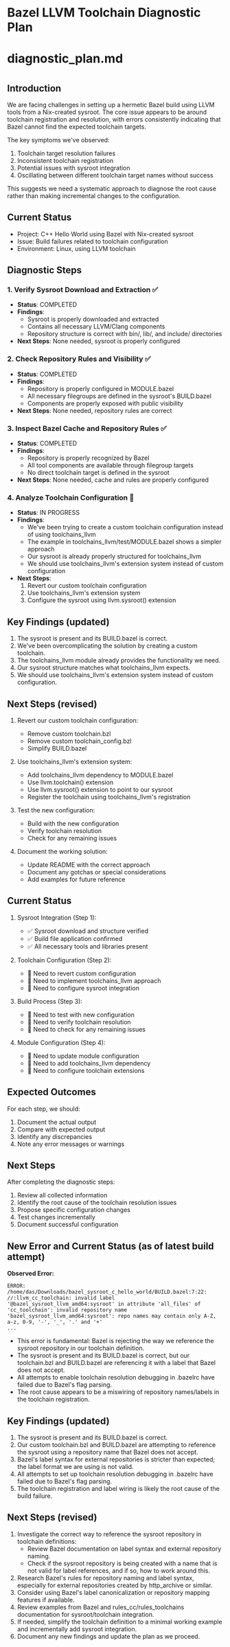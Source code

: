 # Bazel LLVM Toolchain Diagnostic Plan

#
# diagnostic_plan.md
#

## Introduction

We are facing challenges in setting up a hermetic Bazel build using LLVM tools from a Nix-created sysroot. The core issue appears to be around toolchain registration and resolution, with errors consistently indicating that Bazel cannot find the expected toolchain targets.

The key symptoms we've observed:
1. Toolchain target resolution failures
2. Inconsistent toolchain registration
3. Potential issues with sysroot integration
4. Oscillating between different toolchain target names without success

This suggests we need a systematic approach to diagnose the root cause rather than making incremental changes to the configuration.

## Current Status
- Project: C++ Hello World using Bazel with Nix-created sysroot
- Issue: Build failures related to toolchain configuration
- Environment: Linux, using LLVM toolchain

## Diagnostic Steps

### 1. Verify Sysroot Download and Extraction ✅
- **Status**: COMPLETED
- **Findings**:
  - Sysroot is properly downloaded and extracted
  - Contains all necessary LLVM/Clang components
  - Repository structure is correct with bin/, lib/, and include/ directories
- **Next Steps**: None needed, sysroot is properly configured

### 2. Check Repository Rules and Visibility ✅
- **Status**: COMPLETED
- **Findings**:
  - Repository is properly configured in MODULE.bazel
  - All necessary filegroups are defined in the sysroot's BUILD.bazel
  - Components are properly exposed with public visibility
- **Next Steps**: None needed, repository rules are correct

### 3. Inspect Bazel Cache and Repository Rules ✅
- **Status**: COMPLETED
- **Findings**:
  - Repository is properly recognized by Bazel
  - All tool components are available through filegroup targets
  - No direct toolchain target is defined in the sysroot
- **Next Steps**: None needed, cache and rules are properly configured

### 4. Analyze Toolchain Configuration 🔄
- **Status**: IN PROGRESS
- **Findings**:
  - We've been trying to create a custom toolchain configuration instead of using toolchains_llvm
  - The example in toolchains_llvm/test/MODULE.bazel shows a simpler approach
  - Our sysroot is already properly structured for toolchains_llvm
  - We should use toolchains_llvm's extension system instead of custom configuration
- **Next Steps**:
  1. Revert our custom toolchain configuration
  2. Use toolchains_llvm's extension system
  3. Configure the sysroot using llvm.sysroot() extension

## Key Findings (updated)
1. The sysroot is present and its BUILD.bazel is correct.
2. We've been overcomplicating the solution by creating a custom toolchain.
3. The toolchains_llvm module already provides the functionality we need.
4. Our sysroot structure matches what toolchains_llvm expects.
5. We should use toolchains_llvm's extension system instead of custom configuration.

## Next Steps (revised)
1. Revert our custom toolchain configuration:
   - Remove custom toolchain.bzl
   - Remove custom toolchain_config.bzl
   - Simplify BUILD.bazel

2. Use toolchains_llvm's extension system:
   - Add toolchains_llvm dependency to MODULE.bazel
   - Use llvm.toolchain() extension
   - Use llvm.sysroot() extension to point to our sysroot
   - Register the toolchain using toolchains_llvm's registration

3. Test the new configuration:
   - Build with the new configuration
   - Verify toolchain resolution
   - Check for any remaining issues

4. Document the working solution:
   - Update README with the correct approach
   - Document any gotchas or special considerations
   - Add examples for future reference

## Current Status

1. Sysroot Integration (Step 1):
   - ✅ Sysroot download and structure verified
   - ✅ Build file application confirmed
   - ✅ All necessary tools and libraries present

2. Toolchain Configuration (Step 2):
   - 🔄 Need to revert custom configuration
   - 🔄 Need to implement toolchains_llvm approach
   - 🔄 Need to configure sysroot integration

3. Build Process (Step 3):
   - 🔄 Need to test with new configuration
   - 🔄 Need to verify toolchain resolution
   - 🔄 Need to check for any remaining issues

4. Module Configuration (Step 4):
   - 🔄 Need to update module configuration
   - 🔄 Need to add toolchains_llvm dependency
   - 🔄 Need to configure toolchain extensions

## Expected Outcomes

For each step, we should:
1. Document the actual output
2. Compare with expected output
3. Identify any discrepancies
4. Note any error messages or warnings

## Next Steps

After completing the diagnostic steps:
1. Review all collected information
2. Identify the root cause of the toolchain resolution issues
3. Propose specific configuration changes
4. Test changes incrementally
5. Document successful configuration

## New Error and Current Status (as of latest build attempt)

**Observed Error:**
```
ERROR: /home/das/Downloads/bazel_sysroot_c_hello_world/BUILD.bazel:7:22: //:llvm_cc_toolchain: invalid label '@bazel_sysroot_llvm_amd64:sysroot' in attribute 'all_files' of 'cc_toolchain': invalid repository name 'bazel_sysroot_llvm_amd64:sysroot': repo names may contain only A-Z, a-z, 0-9, '-', '_', '.' and '+'
...
```
- This error is fundamental: Bazel is rejecting the way we reference the sysroot repository in our toolchain definition.
- The sysroot is present and its BUILD.bazel is correct, but our toolchain.bzl and BUILD.bazel are referencing it with a label that Bazel does not accept.
- All attempts to enable toolchain resolution debugging in .bazelrc have failed due to Bazel's flag parsing.
- The root cause appears to be a miswiring of repository names/labels in the toolchain registration.

## Key Findings (updated)
1. The sysroot is present and its BUILD.bazel is correct.
2. Our custom toolchain.bzl and BUILD.bazel are attempting to reference the sysroot using a repository name that Bazel does not accept.
3. Bazel's label syntax for external repositories is stricter than expected; the label format we are using is not valid.
4. All attempts to set up toolchain resolution debugging in .bazelrc have failed due to Bazel's flag parsing.
5. The toolchain registration and label wiring is likely the root cause of the build failure.

## Next Steps (revised)
1. Investigate the correct way to reference the sysroot repository in toolchain definitions:
   - Review Bazel documentation on label syntax and external repository naming.
   - Check if the sysroot repository is being created with a name that is not valid for label references, and if so, how to work around this.
2. Research Bazel's rules for repository naming and label syntax, especially for external repositories created by http_archive or similar.
3. Consider using Bazel's label canonicalization or repository mapping features if available.
4. Review examples from Bazel and rules_cc/rules_toolchains documentation for sysroot/toolchain integration.
5. If needed, simplify the toolchain definition to a minimal working example and incrementally add sysroot integration.
6. Document any new findings and update the plan as we proceed.

